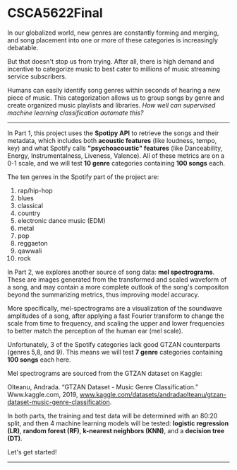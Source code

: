 # CSCA5622Final
In our globalized world, new genres are constantly forming and merging, and song placement into one or more of these categories is increasingly debatable. 

But that doesn't stop us from trying. After all, there is high demand and incentive to categorize music to best cater to millions of music streaming service subscribers.

Humans can easily identify song genres within seconds of hearing a new piece of music. This categorization allows us to group songs by genre and create organized music playlists and libraries. _How well can supervised machine learning classification automate this?_
<hr>

In Part 1, this project uses the __Spotipy API__ to retrieve the songs and their metadata, which includes both __acoustic features__ (like loudness, tempo, key) and what Spotify calls __"psychoacoustic" features__ (like Danceability, Energy, Instrumentalness, Liveness, Valence). All of these metrics are on a 0-1 scale, and we will test __10 genre__ categories containing __100 songs__ each.

The ten genres in the Spotify part of the project are:
1. rap/hip-hop
2. blues
3. classical
4. country
5. electronic dance music (EDM)
6. metal
7. pop
8. reggaeton
9. qawwali
10. rock

In Part 2, we explores another source of song data:  __mel spectrograms__. These are images generated from the transformed and scaled waveform of a song, and may contain a more complete outlook of the song's compositon beyond the summarizing metrics,  thus improving model accuracy. 

More specifically, mel-spectrograms are a visualization of the soundwave amplitudes of a song, after applying a fast Fourier transform to change the scale from time to frequency, and scaling the upper and lower frequencies to better match the perception of the human ear (mel scale).

Unfortunately, 3 of the Spotify categories lack good GTZAN counterparts (genres 5,8, and 9). This means we will test  __7 genre__ categories containing __100 songs__ each here.

Mel spectrograms are sourced from the GTZAN dataset on Kaggle:

Olteanu, Andrada. “GTZAN Dataset - Music Genre Classification.” Www.kaggle.com, 2019, www.kaggle.com/datasets/andradaolteanu/gtzan-dataset-music-genre-classification.

In both parts, the training and test data will be determined with an 80:20 split, and then 4 machine learning models will be tested: __logistic regression (LR)__, __random forest (RF)__, __k-nearest neighbors (KNN)__, and a __decision tree (DT)__. 

Let's get started!
<hr>

